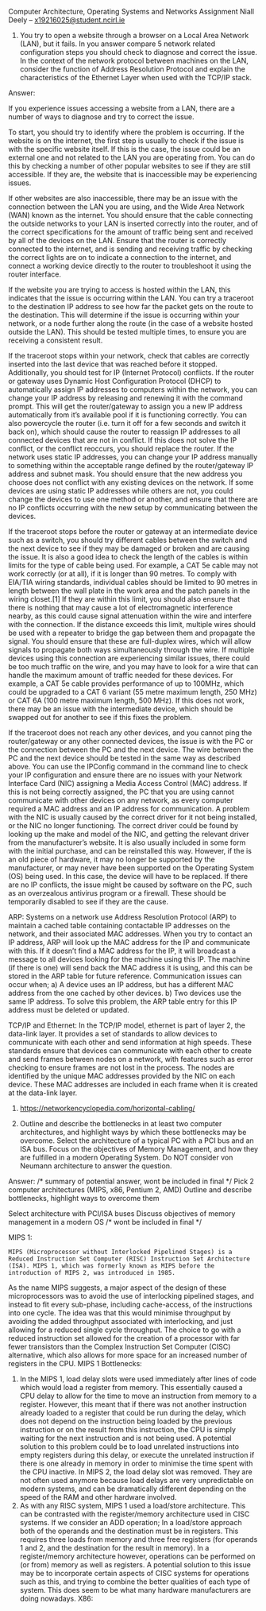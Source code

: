 Computer Architecture, Operating Systems and Networks Assignment
Niall Deely – x19216025@student.ncirl.ie

1.	You try to open a website through a browser on a Local Area Network (LAN), but it fails. In you answer compare 5 network related configuration steps you should check to diagnose and correct the issue. In the context of the network protocol between machines on the LAN, consider the function of Address Resolution Protocol and explain the characteristics of the Ethernet Layer when used with the TCP/IP stack. 


Answer:

If you experience issues accessing a website from a LAN, there are a number of ways to diagnose and try to correct the issue.

To start, you should try to identify where the problem is occurring. If the website is on the internet, the first step is usually to check if the issue is with the specific website itself. If this is the case, the issue could be an external one and not related to the LAN you are operating from. You can do this by checking a number of other popular websites to see if they are still accessible. If they are, the website that is inaccessible may be experiencing issues.

If other websites are also inaccessible, there may be an issue with the connection between the LAN you are using, and the Wide Area Network (WAN) known as the internet. You should ensure that the cable connecting the outside networks to your LAN is inserted correctly into the router, and of the correct specifications for the amount of traffic being sent and received by all of the devices on the LAN. Ensure that the router is correctly connected to the internet, and is sending and receiving traffic by checking the correct lights are on to indicate a connection to the internet, and connect a working device directly to the router to troubleshoot it using the router interface.

If the website you are trying to access is hosted within the LAN, this indicates that the issue is occurring within the LAN. You can try a traceroot to the destination IP address to see how far the packet gets on the route to the destination. This will determine if the issue is occurring within your network, or a node further along the route (in the case of a website hosted outside the LAN). This should be tested multiple times, to ensure you are receiving a consistent result.

If the traceroot stops within your network, check that cables are correctly inserted into the last device that was reached before it stopped.
Additionally, you should test for IP (Internet Protocol) conflicts. If the router or gateway uses Dynamic Host Configuration Protocol (DHCP) to automatically assign IP addresses to computers within the network, you can change your IP address by releasing and renewing it with the command prompt. This will get the router/gateway to assign you a new IP address automatically from it’s available pool if it is functioning correctly. You can also powercycle the router (i.e. turn it off for a few seconds and switch it back on), which should cause the router to reassign IP addresses to all connected devices that are not in conflict. If this does not solve the IP conflict, or the conflict reoccurs, you should replace the router. If the network uses static IP addresses, you can change your IP address manually to something within the acceptable range defined by the router/gateway IP address and subnet mask. You should ensure that the new address you choose does not conflict with any existing devices on the network. If some devices are using static IP addresses while others are not, you could change the devices to use one method or another, and ensure that there are no IP conflicts occurring with the new setup by communicating between the devices.

If the traceroot stops before the router or gateway at an intermediate device such as a switch, you should try different cables between the switch and the next device to see if they may be damaged or broken and are causing the issue. It is also a good idea to check the length of the cables is within limits for the type of cable being used. For example, a CAT 5e cable may not work correctly (or at all), if it is longer than 90 metres. To comply with EIA/TIA wiring standards, individual cables should be limited to 90 metres in length between the wall plate in the work area and the patch panels in the wiring closet.[1]
If they are within this limit, you should also ensure that there is nothing that may cause a lot of electromagnetic interference nearby, as this could cause signal attenuation within the wire and interfere with the connection. If the distance exceeds this limit, multiple wires should be used with a repeater to bridge the gap between them and propagate the signal. You should ensure that these are full-duplex wires, which will allow signals to propagate both ways simultaneously through the wire. 
If multiple devices using this connection are experiencing similar issues, there could be too much traffic on the wire, and you may have to look for a wire that can handle the maximum amount of traffic needed for these devices. For example, a CAT 5e cable provides performance of up to 100MHz, which could be upgraded to a CAT 6 variant (55 metre maximum length, 250 MHz) or CAT 6A (100 metre maximum length, 500 MHz).
If this does not work, there may be an issue with the intermediate device, which should be swapped out for another to see if this fixes the problem.

If the traceroot does not reach any other devices, and you cannot ping the router/gateway or any other connected devices, the issue is with the PC or the connection between the PC and the next device. The wire between the PC and the next device should be tested in the same way as described above.
You can use the IPConfig command in the command line to check your IP configuration and ensure there are no issues with your Network Interface Card (NIC) assigning a Media Access Control (MAC) address. If this is not being correctly assigned, the PC that you are using cannot communicate with other devices on any network, as every computer required a MAC address and an IP address for communication.
A problem with the NIC is usually caused by the correct driver for it not being installed, or the NIC no longer functioning. The correct driver could be found by looking up the make and model of the NIC, and getting the relevant driver from the manufacturer’s website. It is also usually included in some form with the initial purchase, and can be reinstalled this way. However, if the is an old piece of hardware, it may no longer be supported by the manufacturer, or may never have been supported on the Operating System (OS) being used. In this case, the device will have to be replaced.
If there are no IP conflicts, the issue might be caused by software on the PC, such as an overzealous antivirus program or a firewall. These should be temporarily disabled to see if they are the cause.

ARP:
Systems on a network use Address Resolution Protocol (ARP) to maintain a cached table containing contactable IP addresses on the network, and their associated MAC addresses. When you try to contact an IP address, ARP will look up the MAC address for the IP and communicate with this. If it doesn’t find a MAC address for the IP, it will broadcast a message to all devices looking for the machine using this IP. The machine (if there is one) will send back the MAC address it is using, and this can be stored in the ARP table for future reference.
Communication issues can occur when;
a)	A device uses an IP address, but has a different MAC address from the one cached by other devices.
b)	Two devices use the same IP address.
To solve this problem, the ARP table entry for this IP address must be deleted or updated.

TCP/IP and Ethernet:
In the TCP/IP model, ethernet is part of layer 2, the data-link layer. It provides a set of standards to allow devices to communicate with each other and send information at high speeds. These standards ensure that devices can communicate with each other to create and send frames between nodes on a network, with features such as error checking to ensure frames are not lost in the process. The nodes are identified by the unique MAC addresses provided by the NIC on each device. These MAC addresses are included in each frame when it is created at the data-link layer.

1)	https://networkencyclopedia.com/horizontal-cabling/


2.	Outline and describe the bottlenecks in at least two computer architectures, and highlight ways by which these bottlenecks may be overcome. Select the architecture of a typical PC with a PCI bus and an ISA bus. Focus on the objectives of Memory Management, and how they are fulfilled in a modern Operating System. Do NOT consider von Neumann architecture to answer the question.


Answer:
/* summary of potential answer, wont be included in final */
Pick 2 computer architectures (MIPS, x86, Pentium 2, AMD)
Outline and describe bottlenecks, highlight ways to overcome them

Select architecture with PCI/ISA buses
Discuss objectives of memory management in a modern OS
/* wont be included in final */

MIPS 1:

	MIPS (Microprocessor without Interlocked Pipelined Stages) is a Reduced Instruction Set Computer (RISC) Instruction Set Architecture (ISA). MIPS 1, which was formerly known as MIPS before the introduction of MIPS 2, was introduced in 1985.
As the name MIPS suggests, a major aspect of the design of these microprocessors was to avoid the use of interlocking pipelined stages, and instead to fit every sub-phase, including cache-access, of the instructions into one cycle. The idea was that this would minimise throughput by avoiding the added throughput associated with interlocking, and just allowing for a reduced single cycle throughput. The choice to go with a reduced instruction set allowed for the creation of a processor with far fewer transistors than the Complex Instruction Set Computer (CISC) alternative, which also allows for more space for an increased number of registers in the CPU.
MIPS 1 Bottlenecks:
1.	In the MIPS 1, load delay slots were used immediately after lines of code which would load a register from memory. This essentially caused a CPU delay to allow for the time to move an instruction from memory to a register.
However, this meant that if there was not another instruction already loaded to a register that could be run during the delay, which does not depend on the instruction being loaded by the previous instruction or on the result from this instruction, the CPU is simply waiting for the next instruction and is not being used.
A potential solution to this problem could be to load unrelated instructions into empty registers during this delay, or execute the unrelated instruction if there is one already in memory in order to minimise the time spent with the CPU inactive.
In MIPS 2, the load delay slot was removed. They are not often used anymore because load delays are very unpredictable on modern systems, and can be dramatically different depending on the speed of the RAM and other hardware involved.
2.	As with any RISC system, MIPS 1 used a load/store architecture. This can be contrasted with the register/memory architecture used in CISC systems.
If we consider an ADD operation;
In a load/store approach both of the operands and the destination must be in registers. This requires three loads from memory and three free registers (for operands 1 and 2, and the destination for the result in memory).
In a register/memory architecture however, operations can be performed on (or from) memory as well as registers.
A potential solution to this issue may be to incorporate certain aspects of CISC systems for operations such as this, and trying to combine the better qualities of each type of system. This does seem to be what many hardware manufacturers are doing nowadays.
X86:
